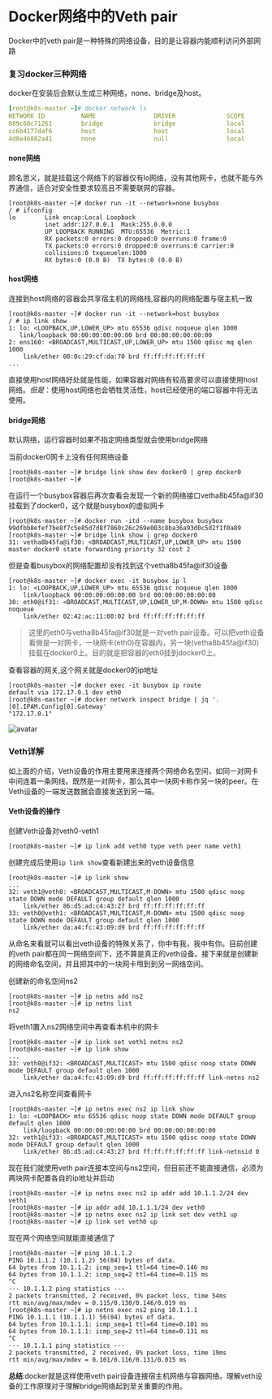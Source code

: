 # Docker网络中的Veth pair


Docker中的veth pair是一种特殊的网络设备，目的是让容器内能顺利访问外部网路
<!--more-->

### 复习docker三种网络

docker在安装后会默认生成三种网络，none、bridge及host。

```yaml
[root@k8s-master ~]# docker network ls
NETWORK ID          NAME                DRIVER              SCOPE
089c60c71261        bridge              bridge              local
cc6b4177daf6        host                host                local
4d8e46882a41        none                null                local
```



#### none网络

顾名思义，就是挂载这个网络下的容器仅有lo网络，没有其他网卡，也就不能与外界通信，适合对安全性要求较高且不需要联网的容器。

```shell
[root@k8s-master ~]# docker run -it --network=none busybox        
/ # ifconfig
lo        Link encap:Local Loopback  
          inet addr:127.0.0.1  Mask:255.0.0.0
          UP LOOPBACK RUNNING  MTU:65536  Metric:1
          RX packets:0 errors:0 dropped:0 overruns:0 frame:0
          TX packets:0 errors:0 dropped:0 overruns:0 carrier:0
          collisions:0 txqueuelen:1000 
          RX bytes:0 (0.0 B)  TX bytes:0 (0.0 B)
```

  

#### host网络

连接到host网络的容器会共享宿主机的网络栈,容器内的网络配置与宿主机一致

```shell
[root@k8s-master ~]# docker run -it --network=host busybox
/ # ip link show
1: lo: <LOOPBACK,UP,LOWER_UP> mtu 65536 qdisc noqueue qlen 1000
   link/loopback 00:00:00:00:00:00 brd 00:00:00:00:00:00
2: ens160: <BROADCAST,MULTICAST,UP,LOWER_UP> mtu 1500 qdisc mq qlen 1000
    link/ether 00:0c:29:cf:da:70 brd ff:ff:ff:ff:ff:ff
...
```

直接使用host网络好处就是性能，如果容器对网络有较高要求可以直接使用host网络。*但是*：使用host网络也会牺牲灵活性，host已经使用的端口容器中将无法使用。



#### bridge网络

默认网络，运行容器时如果不指定网络类型就会使用bridge网络

当前docker0网卡上没有任何网络设备

   ```shell
[root@k8s-master ~]# bridge link show dev docker0 | grep docker0
[root@k8s-master ~]# 
   ```

在运行一个busybox容器后再次查看会发现一个新的网络接口vetha8b45fa@if30挂载到了docker0，这个就是busybox的虚拟网卡

```shell
[root@k8s-master ~]# docker run -itd --name busybox busybox
99dfbb8efef7be8f7c5e85d7d8f7860c26c269e003c8ba36a93d0c5d2f1f0a89
[root@k8s-master ~]# bridge link show | grep docker0       
31: vetha8b45fa@if30: <BROADCAST,MULTICAST,UP,LOWER_UP> mtu 1500 master docker0 state forwarding priority 32 cost 2 
```

但是查看busybox的网络配置却没有找到这个vetha8b45fa@if30设备

```shell
[root@k8s-master ~]# docker exec -it busybox ip l
1: lo: <LOOPBACK,UP,LOWER_UP> mtu 65536 qdisc noqueue qlen 1000
    link/loopback 00:00:00:00:00:00 brd 00:00:00:00:00:00
30: eth0@if31: <BROADCAST,MULTICAST,UP,LOWER_UP,M-DOWN> mtu 1500 qdisc noqueue 
    link/ether 02:42:ac:11:00:02 brd ff:ff:ff:ff:ff:ff
```

> 这里的eth0与vetha8b45fa@if30就是一对veth pair设备。可以把veth设备看做是一对网卡，一块网卡(eth0)在容器内，另一块(vetha8b45fa@if30)挂载在docker0上。目的就是把容器的eth0挂到docker0上。



查看容器的网关,这个网关就是docker0的ip地址

```shell
[root@k8s-master ~]# docker exec -it busybox ip route
default via 172.17.0.1 dev eth0 
[root@k8s-master ~]# docker network inspect bridge | jq '.[0].IPAM.Config[0].Gateway'
"172.17.0.1"
```

![avatar](https://imagesofhexo.oss-cn-shanghai.aliyuncs.com/veth.png)

### Veth详解

如上面的介绍，Veth设备的作用主要用来连接两个网络命名空间，如同一对网卡中间连着一条网线。既然是一对网卡，那么其中一块网卡称作另一块的peer。在Veth设备的一端发送数据会直接发送到另一端。



#### Veth设备的操作

创建Veth设备对veth0-veth1

```shell
[root@k8s-master ~]# ip link add veth0 type veth peer name veth1
```

创建完成后使用`ip link show`查看新建出来的veth设备信息

```shell
[root@k8s-master ~]# ip link show
...
32: veth1@veth0: <BROADCAST,MULTICAST,M-DOWN> mtu 1500 qdisc noop state DOWN mode DEFAULT group default qlen 1000
    link/ether 86:d5:ad:c4:43:27 brd ff:ff:ff:ff:ff:ff
33: veth0@veth1: <BROADCAST,MULTICAST,M-DOWN> mtu 1500 qdisc noop state DOWN mode DEFAULT group default qlen 1000
    link/ether da:a4:fc:43:09:d9 brd ff:ff:ff:ff:ff:ff
```

从命名来看就可以看出veth设备的特殊关系了，你中有我，我中有你。目前创建的veth pair都在同一网络空间下，还不算是真正的veth设备。接下来就是创建新的网络命名空间，并且把其中的一块网卡甩到到另一网络空间。

创建新的命名空间ns2

```shell
[root@k8s-master ~]# ip netns add ns2
[root@k8s-master ~]# ip netns list
ns2
```

将veth1置入ns2网络空间中再查看本机中的网卡

```shell
[root@k8s-master ~]# ip link set veth1 netns ns2
[root@k8s-master ~]# ip link show
...
33: veth0@if32: <BROADCAST,MULTICAST> mtu 1500 qdisc noop state DOWN mode DEFAULT group default qlen 1000
    link/ether da:a4:fc:43:09:d9 brd ff:ff:ff:ff:ff:ff link-netns ns2
```

进入ns2名称空间查看网卡

```shell
[root@k8s-master ~]# ip netns exec ns2 ip link show
1: lo: <LOOPBACK> mtu 65536 qdisc noop state DOWN mode DEFAULT group default qlen 1000
    link/loopback 00:00:00:00:00:00 brd 00:00:00:00:00:00
32: veth1@if33: <BROADCAST,MULTICAST> mtu 1500 qdisc noop state DOWN mode DEFAULT group default qlen 1000
    link/ether 86:d5:ad:c4:43:27 brd ff:ff:ff:ff:ff:ff link-netnsid 0
```

 现在我们就使用veth pair连接本空间与ns2空间，但目前还不能直接通信，必须为两块网卡配置各自的ip地址并启动

```shell
[root@k8s-master ~]# ip netns exec ns2 ip addr add 10.1.1.2/24 dev veth1
[root@k8s-master ~]# ip addr add 10.1.1.1/24 dev veth0
[root@k8s-master ~]# ip netns exec ns2 ip link set dev veth1 up
[root@k8s-master ~]# ip link set veth0 up
```

现在两个网络空间就能直接通信了

```shell
[root@k8s-master ~]# ping 10.1.1.2
PING 10.1.1.2 (10.1.1.2) 56(84) bytes of data.
64 bytes from 10.1.1.2: icmp_seq=1 ttl=64 time=0.146 ms
64 bytes from 10.1.1.2: icmp_seq=2 ttl=64 time=0.115 ms
^C
--- 10.1.1.2 ping statistics ---
2 packets transmitted, 2 received, 0% packet loss, time 54ms
rtt min/avg/max/mdev = 0.115/0.130/0.146/0.019 ms
[root@k8s-master ~]# ip netns exec ns2 ping 10.1.1.1
PING 10.1.1.1 (10.1.1.1) 56(84) bytes of data.
64 bytes from 10.1.1.1: icmp_seq=1 ttl=64 time=0.101 ms
64 bytes from 10.1.1.1: icmp_seq=2 ttl=64 time=0.131 ms
^C
--- 10.1.1.1 ping statistics ---
2 packets transmitted, 2 received, 0% packet loss, time 19ms
rtt min/avg/max/mdev = 0.101/0.116/0.131/0.015 ms
```

**总结**:docker就是这样使用veth pair设备连接宿主机网络与容器网络。理解veth设备的工作原理对于理解bridge网络起到至关重要的作用。

